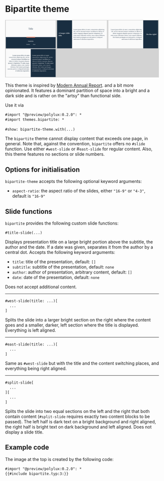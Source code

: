 # Bipartite theme

![bipartite](bipartite.png)

This theme is inspired by
[Modern Annual Report](https://slidesgo.com/theme/modern-annual-report).
and a bit more opinionated.
It features a dominant partition of space into a bright and a dark side and is
rather on the "artsy" than functional side.

Use it via
```typ
#import "@preview/polylux:0.2.0": *
#import themes.bipartite: *

#show: bipartite-theme.with(...)
```

The `bipartite` theme cannot display content that exceeds one page, in general.
Note that, against the convention, `bipartite` offers no `#slide` function.
Use either `#west-slide` or #`east-slide` for regular content.
Also, this theme features no sections or slide numbers.

## Options for initialisation
`bipartite-theme` accepts the following optional keyword arguments:

- `aspect-ratio`: the aspect ratio of the slides, either `"16-9"` or `"4-3"`,
  default is `"16-9"`

## Slide functions
`bipartite` provides the following custom slide functions:

```typ
#title-slide(...)
```
Displays presentation title on a large bright portion above the subtitle, the
author and the date.
If a date was given, separates it from the author by a central dot.
Accepts the following keyword arguments:
- `title`: title of the presentation, default: `[]`
- `subtitle`: subtitle of the presentation, default: `none`
- `author`: author of presentation, arbitrary content, default: `[]`
- `date`: date of the presentation, default: `none`

Does not accept additional content.

---

```typ
#west-slide(title: ...)[
  ...
]
```
Splits the slide into a larger bright section on the right where the content
goes and a smaller, darker, left section where the title is displayed.
Everything is left aligned.

---

```typ
#east-slide(title: ...)[
  ...
]
```
Same as `#west-slide` but with the title and the content switching places, and
everything being right aligned.

---

```typ
#split-slide[
  ...
][
  ...
]
```
Splits the slide into two equal sections on the left and the right that both
contain content (`#split-slide` requires exactly two content blocks to be passed).
The left half is dark text on a bright background and right aligned, the right
half is bright text on dark background and left aligned.
Does not display a slide title.


## Example code
The image at the top is created by the following code:
```typ
#import "@preview/polylux:0.2.0": *
{{#include bipartite.typ:3:}}
```

